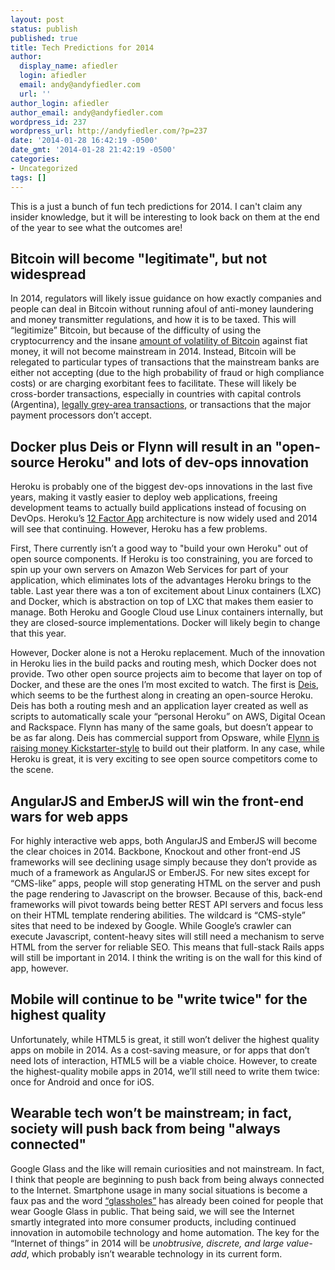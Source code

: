 ```yaml
---
layout: post
status: publish
published: true
title: Tech Predictions for 2014
author:
  display_name: afiedler
  login: afiedler
  email: andy@andyfiedler.com
  url: ''
author_login: afiedler
author_email: andy@andyfiedler.com
wordpress_id: 237
wordpress_url: http://andyfiedler.com/?p=237
date: '2014-01-28 16:42:19 -0500'
date_gmt: '2014-01-28 21:42:19 -0500'
categories:
- Uncategorized
tags: []
---
```

This is a just a bunch of fun tech predictions for 2014. I can't claim any insider knowledge, but it will be interesting to look back on them at the end of the year to see what the outcomes are!
<h2>Bitcoin will become "legitimate", but not widespread</h2>
In 2014, regulators will likely issue guidance on how exactly companies and people can deal in Bitcoin without running afoul of anti-money laundering and money transmitter regulations, and how it is to be taxed. This will “legitimize” Bitcoin, but because of the difficulty of using the cryptocurrency and the insane <a title="Bitcoin Volatility - Business Insider" href="http://www.businessinsider.com/bitcoin-volatility-2013-12" target="_blank">amount of volatility of Bitcoin</a> against fiat money, it will not become mainstream in 2014. Instead, Bitcoin will be relegated to particular types of transactions that the mainstream banks are either not accepting (due to the high probability of fraud or high compliance costs) or are charging exorbitant fees to facilitate. These will likely be cross-border transactions, especially in countries with capital controls (Argentina), <a title="Banks Say No to Marijuana Money, Legal or Not - NY Times" href="http://www.nytimes.com/2014/01/12/us/banks-say-no-to-marijuana-money-legal-or-not.html" target="_blank">legally grey-area transactions</a>, or transactions that the major payment processors don’t accept.
<h2>Docker plus Deis or Flynn will result in an "open-source Heroku" and lots of dev-ops innovation</h2>
Heroku is probably one of the biggest dev-ops innovations in the last five years, making it vastly easier to deploy web applications, freeing development teams to actually build applications instead of focusing on DevOps. Heroku’s <a href="http://12factor.net">12 Factor App</a> architecture is now widely used and 2014 will see that continuing. However, Heroku has a few problems.

First, There currently isn’t a good way to "build your own Heroku" out of open source components. If Heroku is too constraining, you are forced to spin up your own servers on Amazon Web Services for part of your application, which eliminates lots of the advantages Heroku brings to the table. Last year there was a ton of excitement about Linux containers (LXC) and Docker, which is abstraction on top of LXC that makes them easier to manage. Both Heroku and Google Cloud use Linux containers internally, but they are closed-source implementations. Docker will likely begin to change that this year.

However, Docker alone is not a Heroku replacement. Much of the innovation in Heroku lies in the build packs and routing mesh, which Docker does not provide. Two other open source projects aim to become that layer on top of Docker, and these are the ones I’m most excited to watch. The first is <a href="http://deis.io/" target="_blank">Deis</a>, which seems to be the furthest along in creating an open-source Heroku. Deis has both a routing mesh and an application layer created as well as scripts to automatically scale your “personal Heroku” on AWS, Digital Ocean and Rackspace. Flynn has many of the same goals, but doesn’t appear to be as far along. Deis has commercial support from Opsware, while <a href="https://flynn.io/" target="_blank">Flynn is raising money Kickstarter-style</a> to build out their platform. In any case, while Heroku is great, it is very exciting to see open source competitors come to the scene.
<h2>AngularJS and EmberJS will win the front-end wars for web apps</h2>
For highly interactive web apps, both AngularJS and EmberJS will become the clear choices in 2014. Backbone, Knockout and other front-end JS frameworks will see declining usage simply because they don’t provide as much of a framework as AngularJS or EmberJS. For new sites except for “CMS-like” apps, people will stop generating HTML on the server and push the page rendering to Javascript on the browser. Because of this, back-end frameworks will pivot towards being better REST API servers and focus less on their HTML template rendering abilities. The wildcard is “CMS-style” sites that need to be indexed by Google. While Google’s crawler can execute Javascript, content-heavy sites will still need a mechanism to serve HTML from the server for reliable SEO. This means that full-stack Rails apps will still be important in 2014. I think the writing is on the wall for this kind of app, however.
<h2>Mobile will continue to be "write twice" for the highest quality</h2>
Unfortunately, while HTML5 is great, it still won’t deliver the highest quality apps on mobile in 2014. As a cost-saving measure, or for apps that don’t need lots of interaction, HTML5 will be a viable choice. However, to create the highest-quality mobile apps in 2014, we’ll still need to write them twice: once for Android and once for iOS.
<h2>Wearable tech won’t be mainstream; in fact, society will push back from being "always connected"</h2>
Google Glass and the like will remain curiosities and not mainstream. In fact, I think that people are beginning to push back from being always connected to the Internet. Smartphone usage in many social situations is become a faux pas and the word <a title="I, Glasshole" href="http://www.wired.com/gadgetlab/2013/12/glasshole/" target="_blank">“glassholes”</a> has already been coined for people that wear Google Glass in public. That being said, we will see the Internet smartly integrated into more consumer products, including continued innovation in automobile technology and home automation. The key for the “Internet of things” in 2014 will be <i>unobtrusive, discrete, and large value-add</i>, which probably isn’t wearable technology in its current form.
